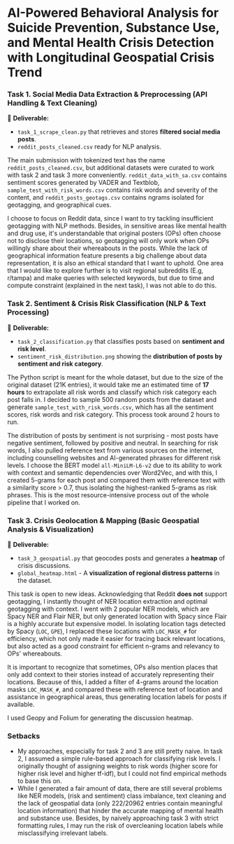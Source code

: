 # AI-Powered Behavioral Analysis for Suicide Prevention, Substance Use, and Mental Health Crisis Detection with Longitudinal Geospatial Crisis Trend

### Task 1. Social Media Data Extraction & Preprocessing (API Handling & Text Cleaning)
📌 **Deliverable:**
- `task_1_scrape_clean.py` that retrieves and stores **filtered social media posts**.
- `reddit_posts_cleaned.csv` ready for NLP analysis.

The main submission with tokenized text has the name `reddit_posts_cleaned.csv`, but additional datasets were curated to work with task 2 and task 3 more conveniently. `reddit_data_with_sa.csv` contains sentiment scores generated by VADER and Textblob, `sample_test_with_risk_words.csv` contains risk words and severity of the content, and `reddit_posts_geotags.csv` contains ngrams isolated for geotagging, and geographical cues.

I choose to focus on Reddit data, since I want to try tackling insufficient geotagging with NLP methods. Besides, in sensitive areas like mental health and drug use, it's understandable that original posters (OPs) often choose not to disclose their locations, so geotagging will only work when OPs willingly share about their whereabouts in the posts. While the lack of geographical information feature presents a big challenge about data representation, it is also an ethical standard that I want to uphold. One area that I would like to explore further is to visit regional subreddits (E.g, r/tampa) and make queries with selected keywords, but due to time and compute constraint (explained in the next task), I was not able to do this.


### Task 2. Sentiment & Crisis Risk Classification (NLP & Text Processing)
📌 **Deliverable:**
- `task_2_classification.py` that classifies posts based on **sentiment and risk level**.
- `sentiment_risk_distribution.png` showing the **distribution of posts by sentiment and risk category**.

The Python script is meant for the whole dataset, but due to the size of the original dataset (21K entries), it would take me an estimated time of **17 hours** to extrapolate all risk words and classify which risk category each post falls in. I decided to sample 500 random posts from the dataset and generate `sample_test_with_risk_words.csv`, which has all the sentiment scores, risk words and risk category. This process took around 2 hours to run.

The distribution of posts by sentiment is not surprising - most posts have negative sentiment, followed by positive and neutral. In searching for risk words, I also pulled reference text from various sources on the internet, including counselling websites and AI-generated phrases for different risk levels. I choose the BERT model `all-MiniLM-L6-v2` due to its ability to work with context and semantic dependencies over Word2Vec, and with this, I created 5-grams for each post and compared them with reference text with a similarity score > 0.7, thus isolating the highest-ranked 5-grams as risk phrases. This is the most resource-intensive process out of the whole pipeline that I worked on.


### Task 3. Crisis Geolocation & Mapping (Basic Geospatial Analysis & Visualization)
📌 **Deliverable:**
- `task_3_geospatial.py` that geocodes posts and generates a **heatmap** of crisis discussions.
- `global_heatmap.html` - A **visualization of regional distress patterns** in the dataset.

This task is open to new ideas. Acknowledging that Reddit **does not** support geotagging, I instantly thought of NER location extraction and optimal geotagging with context. I went with 2 popular NER models, which are Spacy NER and Flair NER, but only generated location with Spacy since Flair is a highly accurate but expensive model. In isolating location tags detected by Spacy (`LOC`, `GPE`), I replaced these locations with `LOC_MASK_#` for efficiency, which not only made it easier for tracing back relevant locations, but also acted as a good constraint for efficient n-grams and relevancy to OPs' whereabouts.

It is important to recognize that sometimes, OPs also mention places that only add context to their stories instead of accurately representing their locations. Because of this, I added a filter of 4-grams around the location masks `LOC_MASK_#`, and compared these with reference text of location and assistance in geographical areas, thus generating location labels for posts if available.

I used Geopy and Folium for generating the discussion heatmap.

### Setbacks
- My approaches, especially for task 2 and 3 are still pretty naive. In task 2, I assumed a simple rule-based approach for classifying risk levels. I originally thought of assigning weights to risk words (higher score for higher risk level and higher tf-idf), but I could not find empirical methods to base this on.
- While I generated a fair amount of data, there are still several problems like NER models, (risk and sentiment) class imbalance, text cleaning and the lack of geospatial data (only 222/20962 entries contain meaningful location information) that hinder the accurate mapping of mental health and substance use. Besides, by naively approaching task 3 with strict formatting rules, I may run the risk of overcleaning location labels while misclassifying irrelevant labels.